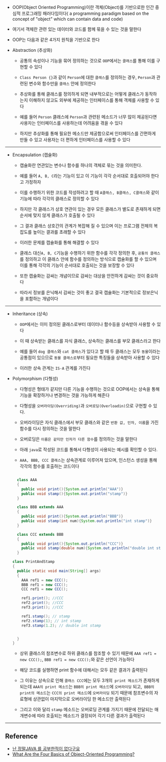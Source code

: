 - OOP(Object Oriented Programming)이란 객체(Object)를 기반으로한 인간 중심적 프로그래밍 패러다임이다( a programming paradigm based on the concept of "object" which can contain data and code)

- 여기서 객체란 관련 있는 데이터와 코드를 함께 묶을 수 있는 것을 말한다

- OOP는 다음과 같은 4가지 원칙을 기반으로 한다

- Abstraction (추상화)

  - 공통의 속성이나 기능을 묶어 정의하는 것으로 `OOP`에서는 `클래스`를 통해 이를 구현할 수 있다

  - `Class Person {}`과 같이 `Person`에 대한 `클래스`를 정의하는 경우, `Person`과 관련된 변수와 함수만을 `클래스` 안에 정의한다

  - 추상화를 통해 클래스를 정의하게 되면 내부적으로는 어떻게 클래스가 동작하는지 이해하지 않고도 외부에 제공하는 인터페이스를 통해 객체를 사용할 수 있다

  - 예를 들어 `Person` 클래스에 `Person`과 관련된 메소드가 너무 많이 제공된다면 사용자는 인터페이스를 사용하는데 어려움을 겪을 수 있다

  - 하지만 추상화를 통해 필요한 메소드만 제공함으로써 인터페이스를 간편하게 만들 수 있고 사용자는 더 편하게 인터페이스를 사용할 수 있다

---

- Encapsulation (캡슐화)

  - 캡슐화란 연관있는 변수나 함수를 하나의 객체로 묶는 것을 의미한다.

  - 예를 들어 `A, B, C`라는 기능이 있고 이 기능이 각각 순서대로 호출되어야 한다고 가정하자

  - 이를 수행하기 위한 코드를 작성하려고 할 때 `A클래스, B클래스, C클래스`와 같이 기능에 따라 각각의 클래스로 정의할 수 있다

  - 하지만 각 클래스가 상호 연관이 있는 경우 모든 클래스가 별도로 존재하게 되면 순서에 맞지 않게 클래스가 호출될 수 있다

  - 그 결과 클래스 상호간의 관계가 복잡해 질 수 있으며 이는 프로그램 전체의 복잡도를 높이는 결과를 초래할 수 있다

  - 이러한 문제를 캡슐화를 통해 해결할 수 있다

  - 클래스 대신`A, B, C`기능을 수행하기 위한 함수를 각각 정의한 후, `공통의 클래스`를 정의하고 이 클래스 안에 함수를 정의하는 방식으로 캡슐화를 할 수 있으며 이를 통해 각각의 기능이 순서대로 호출되는 것을 보장할 수 있다

  - 또한 캡슐화는 감싸는 개념이므로 감싸는 대상을 안전하게 감싸는 것이 중요하다

  - 따라서 정보를 은닉해서 감싸는 것이 좋고 결국 캡슐화는 기본적으로 정보은닉을 포함하는 개념이다

---

- Inheritance (상속)

  - `OOP`에서는 이미 정의된 클래스로부터 데이터나 함수등을 상속받아 사용할 수 있다

  - 이 때 상속받는 클래스를 자식 클래스, 상속하는 클래스를 부모 클래스라고 한다

  - 예를 들어 `dog 클래스`와 `cat 클래스`가 있다고 할 때 두 클래스는 모두 `동물`이라는 공통점이 있으므로 `동물 클래스로`부터 필요한 특징들을 상속받아 사용할 수 있다

  - 이러한 상속 관계는 `IS-A` 관계를 가진다

- Polymorphism (다형성)

  - 다형성은 형태가 같지만 다른 기능을 수행하는 것으로 OOP에서는 상속을 통해 기능을 확장하거나 변경하는 것을 가능하게 해준다

  - 다형성을 `오버라이딩(Overriding)`과 `오버로딩(Overloadin)`으로 구현할 수 있다.

  - 오버라이딩은 자식 클래스에서 부모 클래스와 같은 `반환 값, 인자, 이름`을 가진 함수를 다시 정의하는 것을 말한다

  - 오버로딩은 `이름은 같지만 인자가 다른 함수`를 정의하는 것을 말한다

  - 아래 `java`로 작성된 코드를 통해서 다형성이 사용되는 예시를 확인할 수 있다.

  - `AAA, BBB, CCC 클래스`는 상속관계로 이루어져 있으며, 인스턴스 생성을 통해 각각의 함수를 호출하는 코드이다

  ```java

    class AAA
    {
      public void print(){System.out.println("AAA")}
      public void stamp(){System.out.println("stamp")}
    }

    class BBB extends AAA
    {
      public void print(){System.out.println("BBB")}
      public void stamp(int num){System.out.println("int stamp")}
    }

    class CCC extends BBB
    {
      public void print(){System.out.println("CCC")}
      public void stamp(double num){System.out.println("double int stamp")}
    }

  class PrintAndStamp
  {
    public static void main(String[] args)
    {
      AAA ref1 = new CCC();
      BBB ref1 = new CCC();
      CCC ref1 = new CCC();

      ref1.print(); //CCC
      ref2.print(); //CCC
      ref3.print(); //CCC

      ref1.stamp(); // stamp
      ref2.stamp(1); // int stamp
      ref3.stamp(1.2); // double int stamp


    }
  }
  ```

  - 상위 클래스의 참조변수로 하위 클래스를 참조할 수 있기 때문에 `AAA ref1 = new CCC();`, `BBB ref1 = new CCC();`와 같은 선언이 가능하다

  - 해당 코드를 실행하면 print 함수에 대해서는 모두 같은 결과가 출력된다

  - 그 이유는 상속으로 인해 `클래스 CCC`에는 모두 3개의` print 메소드`가 존재하게 되는데 `AAA의 print 메소드`는 `BBB의 print 메소드`에 `오버라이딩` 되고,` BBB의 print의 메소드`는 `CCC의 print 메소드`에 `오버라이딩` 되기 때문에 참조변수의 자료형에 상관없이 마지막으로 오버라이딩 한 메소드만 출력된다

  - 그리고 이와 달리 `stamp` 메소드는 오버로딩 관계를 가지기 때문에 전달되는 매개변수에 따라 호출되는 메소드가 결정되어 각기 다른 결과가 출력된다

---

## Reference

- [난 정말JAVA 를 공부한적이 없다구요](http://www.yes24.com/Product/Goods/3497762)
- [What Are the Four Basics of Object-Oriented Programming?](https://www.indeed.com/career-advice/career-development/what-is-object-oriented-programming)

